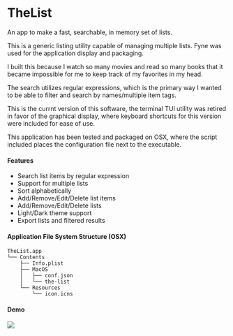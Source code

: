 # TheList
An app to make a fast, searchable, in memory set of lists.

This is a generic listing utility capable of managing multiple lists. Fyne was used for the application display and packaging.

I built this because I watch so many movies and read so many books that it became impossible for me to keep track of my favorites in my head.

The search utilizes regular expressions, which is the primary way I wanted to be able to filter and search by names/multiple item tags.

This is the currnt version of this software, the terminal TUI utility was retired in favor of the graphical display, where keyboard shortcuts for this version were included for ease of use.

This application has been tested and packaged on OSX, where the script included places the configuration file next to the executable.

#### Features
- Search list items by regular expression
- Support for multiple lists
- Sort alphabetically
- Add/Remove/Edit/Delete list items
- Add/Remove/Edit/Delete lists
- Light/Dark theme support
- Export lists and filtered results

#### Application File System Structure (OSX)
```
TheList.app
└── Contents
    ├── Info.plist
    ├── MacOS
    │   ├── conf.json
    │   └── the-list
    └── Resources
        └── icon.icns
```

#### Demo

![](demo_fyne_v1.gif)

